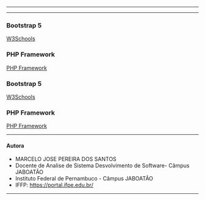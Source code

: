 
-------------------------------------------------------------------------------------------------
-------------------------------------------------------------------------------------------------
 
### Bootstrap 5
[W3Schools](https://www.w3schools.com/bootstrap/bootstrap_ver.asp)
### PHP Framework 
[PHP Framework ](https://laravel.com/)

 
### Bootstrap 5
[W3Schools](https://www.w3schools.com/bootstrap/bootstrap_ver.asp)
### PHP Framework 
[PHP Framework ](https://laravel.com/)

-------------------------------------------------------------------------------------------------
#### Autora
- MARCELO JOSE PEREIRA DOS SANTOS
- Docente de Analise de Sistema Desvolvimento de Software- Câmpus JABOATÃO
- Instituto Federal de Pernambuco - Câmpus JABOATÃO
- IFFP: https://portal.ifpe.edu.br/
-------------------------------------------------------------------------------------------------
